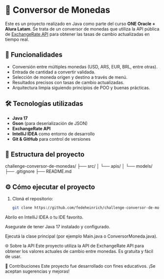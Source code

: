 # 💱 Conversor de Monedas

Este es un proyecto realizado en Java como parte del curso **ONE Oracle + Alura Latam**. Se trata de un conversor de monedas que utiliza la API pública de [ExchangeRate API](https://www.exchangerate-api.com/) para obtener las tasas de cambio actualizadas en tiempo real.

## 🚀 Funcionalidades

- Conversión entre múltiples monedas (USD, ARS, EUR, BRL, entre otras).
- Entrada de cantidad a convertir validada.
- Selección de moneda origen y destino a través de menú.
- Resultados precisos con tasas de cambio actualizadas.
- Arquitectura limpia siguiendo principios de POO y buenas prácticas.

## 🛠 Tecnologías utilizadas

- **Java 17**
- **Gson** (para deserialización de JSON)
- **ExchangeRate API**
- **IntelliJ IDEA** como entorno de desarrollo
- **Git & GitHub** para control de versiones

## 📁 Estructura del proyecto
challenge-conversor-de-monedas/
├── src/
│ └── apis/
│ └── models/
├── .gitignore
├── README.md

## ⚙️ Cómo ejecutar el proyecto

1. Cloná el repositorio:
   ```bash
   git clone https://github.com/fedeheinrich/challenge-conversor-de-monedas.git
Abrilo en IntelliJ IDEA o tu IDE favorito.

Asegurate de tener Java 17 instalado y configurado.

Ejecutá la clase principal (por ejemplo Main.java o ConversorMoneda.java).

🌐 Sobre la API
Este proyecto utiliza la API de ExchangeRate API para obtener los valores actuales de cambio entre monedas. Es gratuita y fácil de usar.

🤝 Contribuciones
Este proyecto fue desarrollado con fines educativos. ¡Se aceptan sugerencias y mejoras!
